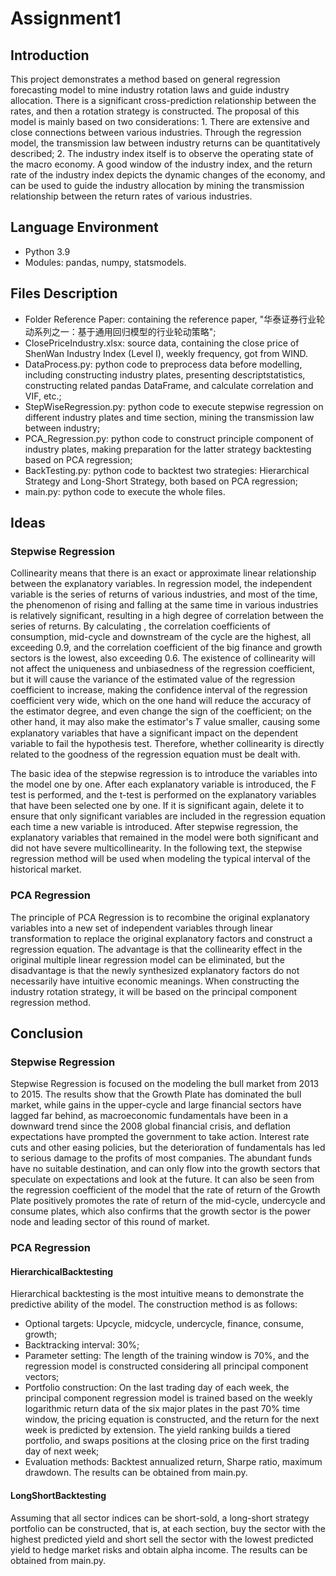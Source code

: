 # Assignment1
## Introduction
This project demonstrates a method based on general regression forecasting model to mine industry rotation laws and guide industry allocation. There is a significant cross-prediction relationship between the rates, and then a rotation strategy is constructed. The proposal of this model is mainly based on two considerations: 1. There are extensive and close connections between various industries. Through the regression model, the transmission law between industry returns can be quantitatively described; 2. The industry index itself is to observe the operating state of the macro economy. A good window of the industry index, and the return rate of the industry index depicts the dynamic changes of the economy, and can be used to guide the industry allocation by mining the transmission relationship between the return rates of various industries.

## Language Environment
* Python 3.9
* Modules: pandas, numpy, statsmodels.

## Files Description
* Folder Reference Paper: containing the reference paper, "华泰证券行业轮动系列之一：基于通用回归模型的行业轮动策略";
* ClosePriceIndustry.xlsx: source data, containing the close price of ShenWan Industry Index (Level I), weekly frequency, got from WIND.
* DataProcess.py: python code to preprocess data before modelling, including constructing industry plates, presenting descriptstatistics, constructing related pandas DataFrame, and calculate correlation and VIF, etc.;
* StepWiseRegression.py: python code to execute stepwise regression on different industry plates and time section, mining the transmission law between industry;
* PCA_Regression.py: python code to construct principle component of industry plates, making preparation for the latter strategy backtesting based on PCA regression;
* BackTesting.py: python code to backtest two strategies: Hierarchical Strategy and Long-Short Strategy, both based on PCA regression;
* main.py: python code to execute the whole files.

## Ideas
### Stepwise Regression
Collinearity means that there is an exact or approximate linear relationship between the explanatory variables. In regression model, the independent variable is the series of returns of various industries, and most of the time, the phenomenon of rising and falling at the same time in various industries is relatively significant, resulting in a high degree of correlation between the series of returns. By calculating , the correlation coefficients of consumption, mid-cycle and downstream of the cycle are the highest, all exceeding 0.9, and the correlation coefficient of the big finance and growth sectors is the lowest, also exceeding 0.6. The existence of collinearity will not affect the uniqueness and unbiasedness of the regression coefficient, but it will cause the variance of the estimated value of the regression coefficient to increase, making the confidence interval of the regression coefficient very wide, which on the one hand will reduce the accuracy of the estimator degree, and even change the sign of the coefficient; on the other hand, it may also make the estimator's 𝑇 value smaller, causing some explanatory variables that have a significant impact on the dependent variable to fail the hypothesis test. Therefore, whether collinearity is directly related to the goodness of the regression equation must be dealt with.

The basic idea of the stepwise regression is to introduce the variables into the model one by one. After each explanatory variable is introduced, the F test is performed, and the t-test is performed on the explanatory variables that have been selected one by one. If it is significant again, delete it to ensure that only significant variables are included in the regression equation each time a new variable is introduced. After stepwise regression, the explanatory variables that remained in the model were both significant and did not have severe multicollinearity. In the following text, the stepwise regression method will be used when modeling the typical interval of the historical market.

### PCA Regression
The principle of PCA Regression is to recombine the original explanatory variables into a new set of independent variables through linear transformation to replace the original explanatory factors and construct a regression equation. The advantage is that the collinearity effect in the original multiple linear regression model can be eliminated, but the disadvantage is that the newly synthesized explanatory factors do not necessarily have intuitive economic meanings. When constructing the industry rotation strategy, it will be based on the principal component regression method.

## Conclusion
### Stepwise Regression
Stepwise Regression is focused on the modeling the bull market from 2013 to 2015. The results show that the Growth Plate has dominated the bull market, while gains in the upper-cycle and large financial sectors have lagged far behind, as macroeconomic fundamentals have been in a downward trend since the 2008 global financial crisis, and deflation expectations have prompted the government to take action. Interest rate cuts and other easing policies, but the deterioration of fundamentals has led to serious damage to the profits of most companies. The abundant funds have no suitable destination, and can only flow into the growth sectors that speculate on expectations and look at the future. It can also be seen from the regression coefficient of the model that the rate of return of the Growth Plate positively promotes the rate of return of the mid-cycle, undercycle and consume plates, which also confirms that the growth sector is the power node and leading sector of this round of market.
### PCA Regression

#### HierarchicalBacktesting
Hierarchical backtesting is the most intuitive means to demonstrate the predictive ability of the model. The construction method is as follows:
* Optional targets: Upcycle, midcycle, undercycle, finance, consume, growth;
* Backtracking interval: 30%;
* Parameter setting: The length of the training window is 70%, and the regression model is constructed considering all principal component vectors;
* Portfolio construction: On the last trading day of each week, the principal component regression model is trained based on the weekly logarithmic return data of the six major plates in the past 70% time window, the pricing equation is constructed, and the return for the next week is predicted by extension. The yield ranking builds a tiered portfolio, and swaps positions at the closing price on the first trading day of next week;
* Evaluation methods: Backtest annualized return, Sharpe ratio, maximum drawdown.
The results can be obtained from main.py.

#### LongShortBacktesting
Assuming that all sector indices can be short-sold, a long-short strategy portfolio can be constructed, that is, at each section, buy the sector with the highest predicted yield and short sell the sector with the lowest predicted yield to hedge market risks and obtain alpha income.
The results can be obtained from main.py.
